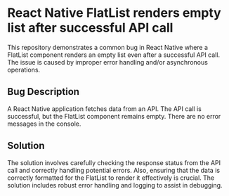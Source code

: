 # React Native FlatList renders empty list after successful API call

This repository demonstrates a common bug in React Native where a FlatList component renders an empty list even after a successful API call.  The issue is caused by improper error handling and/or asynchronous operations.

## Bug Description

A React Native application fetches data from an API.  The API call is successful, but the FlatList component remains empty.  There are no error messages in the console.

## Solution

The solution involves carefully checking the response status from the API call and correctly handling potential errors.  Also, ensuring that the data is correctly formatted for the FlatList to render it effectively is crucial.  The solution includes robust error handling and logging to assist in debugging.
